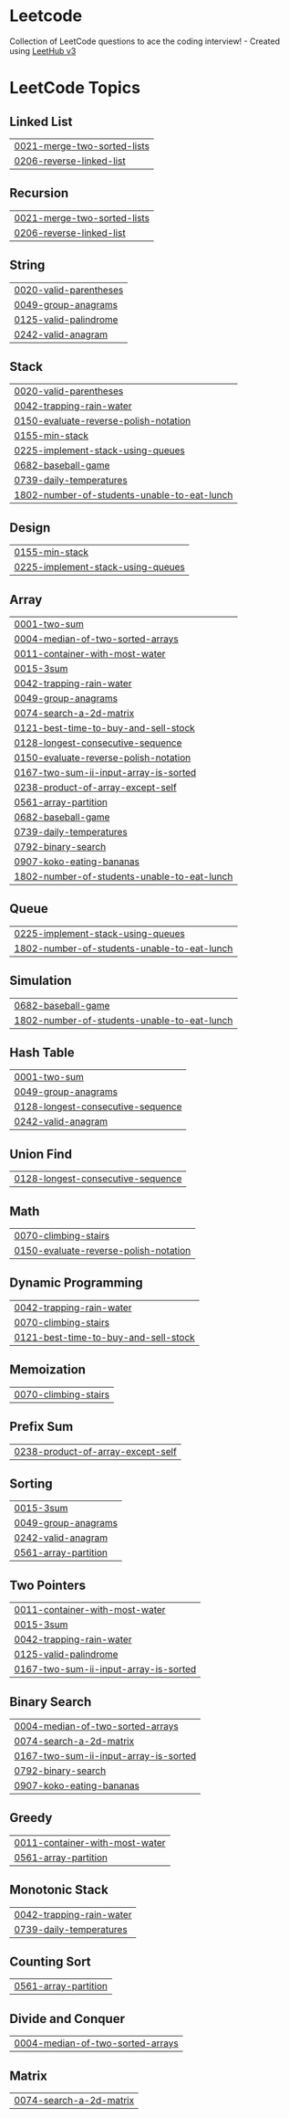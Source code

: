 # Leetcode
Collection of LeetCode questions to ace the coding interview! - Created using [LeetHub v3](https://github.com/raphaelheinz/LeetHub-3.0)

<!---LeetCode Topics Start-->
# LeetCode Topics
## Linked List
|  |
| ------- |
| [0021-merge-two-sorted-lists](https://github.com/nlsukhde/Leetcode/tree/master/0021-merge-two-sorted-lists) |
| [0206-reverse-linked-list](https://github.com/nlsukhde/Leetcode/tree/master/0206-reverse-linked-list) |
## Recursion
|  |
| ------- |
| [0021-merge-two-sorted-lists](https://github.com/nlsukhde/Leetcode/tree/master/0021-merge-two-sorted-lists) |
| [0206-reverse-linked-list](https://github.com/nlsukhde/Leetcode/tree/master/0206-reverse-linked-list) |
## String
|  |
| ------- |
| [0020-valid-parentheses](https://github.com/nlsukhde/Leetcode/tree/master/0020-valid-parentheses) |
| [0049-group-anagrams](https://github.com/nlsukhde/Leetcode/tree/master/0049-group-anagrams) |
| [0125-valid-palindrome](https://github.com/nlsukhde/Leetcode/tree/master/0125-valid-palindrome) |
| [0242-valid-anagram](https://github.com/nlsukhde/Leetcode/tree/master/0242-valid-anagram) |
## Stack
|  |
| ------- |
| [0020-valid-parentheses](https://github.com/nlsukhde/Leetcode/tree/master/0020-valid-parentheses) |
| [0042-trapping-rain-water](https://github.com/nlsukhde/Leetcode/tree/master/0042-trapping-rain-water) |
| [0150-evaluate-reverse-polish-notation](https://github.com/nlsukhde/Leetcode/tree/master/0150-evaluate-reverse-polish-notation) |
| [0155-min-stack](https://github.com/nlsukhde/Leetcode/tree/master/0155-min-stack) |
| [0225-implement-stack-using-queues](https://github.com/nlsukhde/Leetcode/tree/master/0225-implement-stack-using-queues) |
| [0682-baseball-game](https://github.com/nlsukhde/Leetcode/tree/master/0682-baseball-game) |
| [0739-daily-temperatures](https://github.com/nlsukhde/Leetcode/tree/master/0739-daily-temperatures) |
| [1802-number-of-students-unable-to-eat-lunch](https://github.com/nlsukhde/Leetcode/tree/master/1802-number-of-students-unable-to-eat-lunch) |
## Design
|  |
| ------- |
| [0155-min-stack](https://github.com/nlsukhde/Leetcode/tree/master/0155-min-stack) |
| [0225-implement-stack-using-queues](https://github.com/nlsukhde/Leetcode/tree/master/0225-implement-stack-using-queues) |
## Array
|  |
| ------- |
| [0001-two-sum](https://github.com/nlsukhde/Leetcode/tree/master/0001-two-sum) |
| [0004-median-of-two-sorted-arrays](https://github.com/nlsukhde/Leetcode/tree/master/0004-median-of-two-sorted-arrays) |
| [0011-container-with-most-water](https://github.com/nlsukhde/Leetcode/tree/master/0011-container-with-most-water) |
| [0015-3sum](https://github.com/nlsukhde/Leetcode/tree/master/0015-3sum) |
| [0042-trapping-rain-water](https://github.com/nlsukhde/Leetcode/tree/master/0042-trapping-rain-water) |
| [0049-group-anagrams](https://github.com/nlsukhde/Leetcode/tree/master/0049-group-anagrams) |
| [0074-search-a-2d-matrix](https://github.com/nlsukhde/Leetcode/tree/master/0074-search-a-2d-matrix) |
| [0121-best-time-to-buy-and-sell-stock](https://github.com/nlsukhde/Leetcode/tree/master/0121-best-time-to-buy-and-sell-stock) |
| [0128-longest-consecutive-sequence](https://github.com/nlsukhde/Leetcode/tree/master/0128-longest-consecutive-sequence) |
| [0150-evaluate-reverse-polish-notation](https://github.com/nlsukhde/Leetcode/tree/master/0150-evaluate-reverse-polish-notation) |
| [0167-two-sum-ii-input-array-is-sorted](https://github.com/nlsukhde/Leetcode/tree/master/0167-two-sum-ii-input-array-is-sorted) |
| [0238-product-of-array-except-self](https://github.com/nlsukhde/Leetcode/tree/master/0238-product-of-array-except-self) |
| [0561-array-partition](https://github.com/nlsukhde/Leetcode/tree/master/0561-array-partition) |
| [0682-baseball-game](https://github.com/nlsukhde/Leetcode/tree/master/0682-baseball-game) |
| [0739-daily-temperatures](https://github.com/nlsukhde/Leetcode/tree/master/0739-daily-temperatures) |
| [0792-binary-search](https://github.com/nlsukhde/Leetcode/tree/master/0792-binary-search) |
| [0907-koko-eating-bananas](https://github.com/nlsukhde/Leetcode/tree/master/0907-koko-eating-bananas) |
| [1802-number-of-students-unable-to-eat-lunch](https://github.com/nlsukhde/Leetcode/tree/master/1802-number-of-students-unable-to-eat-lunch) |
## Queue
|  |
| ------- |
| [0225-implement-stack-using-queues](https://github.com/nlsukhde/Leetcode/tree/master/0225-implement-stack-using-queues) |
| [1802-number-of-students-unable-to-eat-lunch](https://github.com/nlsukhde/Leetcode/tree/master/1802-number-of-students-unable-to-eat-lunch) |
## Simulation
|  |
| ------- |
| [0682-baseball-game](https://github.com/nlsukhde/Leetcode/tree/master/0682-baseball-game) |
| [1802-number-of-students-unable-to-eat-lunch](https://github.com/nlsukhde/Leetcode/tree/master/1802-number-of-students-unable-to-eat-lunch) |
## Hash Table
|  |
| ------- |
| [0001-two-sum](https://github.com/nlsukhde/Leetcode/tree/master/0001-two-sum) |
| [0049-group-anagrams](https://github.com/nlsukhde/Leetcode/tree/master/0049-group-anagrams) |
| [0128-longest-consecutive-sequence](https://github.com/nlsukhde/Leetcode/tree/master/0128-longest-consecutive-sequence) |
| [0242-valid-anagram](https://github.com/nlsukhde/Leetcode/tree/master/0242-valid-anagram) |
## Union Find
|  |
| ------- |
| [0128-longest-consecutive-sequence](https://github.com/nlsukhde/Leetcode/tree/master/0128-longest-consecutive-sequence) |
## Math
|  |
| ------- |
| [0070-climbing-stairs](https://github.com/nlsukhde/Leetcode/tree/master/0070-climbing-stairs) |
| [0150-evaluate-reverse-polish-notation](https://github.com/nlsukhde/Leetcode/tree/master/0150-evaluate-reverse-polish-notation) |
## Dynamic Programming
|  |
| ------- |
| [0042-trapping-rain-water](https://github.com/nlsukhde/Leetcode/tree/master/0042-trapping-rain-water) |
| [0070-climbing-stairs](https://github.com/nlsukhde/Leetcode/tree/master/0070-climbing-stairs) |
| [0121-best-time-to-buy-and-sell-stock](https://github.com/nlsukhde/Leetcode/tree/master/0121-best-time-to-buy-and-sell-stock) |
## Memoization
|  |
| ------- |
| [0070-climbing-stairs](https://github.com/nlsukhde/Leetcode/tree/master/0070-climbing-stairs) |
## Prefix Sum
|  |
| ------- |
| [0238-product-of-array-except-self](https://github.com/nlsukhde/Leetcode/tree/master/0238-product-of-array-except-self) |
## Sorting
|  |
| ------- |
| [0015-3sum](https://github.com/nlsukhde/Leetcode/tree/master/0015-3sum) |
| [0049-group-anagrams](https://github.com/nlsukhde/Leetcode/tree/master/0049-group-anagrams) |
| [0242-valid-anagram](https://github.com/nlsukhde/Leetcode/tree/master/0242-valid-anagram) |
| [0561-array-partition](https://github.com/nlsukhde/Leetcode/tree/master/0561-array-partition) |
## Two Pointers
|  |
| ------- |
| [0011-container-with-most-water](https://github.com/nlsukhde/Leetcode/tree/master/0011-container-with-most-water) |
| [0015-3sum](https://github.com/nlsukhde/Leetcode/tree/master/0015-3sum) |
| [0042-trapping-rain-water](https://github.com/nlsukhde/Leetcode/tree/master/0042-trapping-rain-water) |
| [0125-valid-palindrome](https://github.com/nlsukhde/Leetcode/tree/master/0125-valid-palindrome) |
| [0167-two-sum-ii-input-array-is-sorted](https://github.com/nlsukhde/Leetcode/tree/master/0167-two-sum-ii-input-array-is-sorted) |
## Binary Search
|  |
| ------- |
| [0004-median-of-two-sorted-arrays](https://github.com/nlsukhde/Leetcode/tree/master/0004-median-of-two-sorted-arrays) |
| [0074-search-a-2d-matrix](https://github.com/nlsukhde/Leetcode/tree/master/0074-search-a-2d-matrix) |
| [0167-two-sum-ii-input-array-is-sorted](https://github.com/nlsukhde/Leetcode/tree/master/0167-two-sum-ii-input-array-is-sorted) |
| [0792-binary-search](https://github.com/nlsukhde/Leetcode/tree/master/0792-binary-search) |
| [0907-koko-eating-bananas](https://github.com/nlsukhde/Leetcode/tree/master/0907-koko-eating-bananas) |
## Greedy
|  |
| ------- |
| [0011-container-with-most-water](https://github.com/nlsukhde/Leetcode/tree/master/0011-container-with-most-water) |
| [0561-array-partition](https://github.com/nlsukhde/Leetcode/tree/master/0561-array-partition) |
## Monotonic Stack
|  |
| ------- |
| [0042-trapping-rain-water](https://github.com/nlsukhde/Leetcode/tree/master/0042-trapping-rain-water) |
| [0739-daily-temperatures](https://github.com/nlsukhde/Leetcode/tree/master/0739-daily-temperatures) |
## Counting Sort
|  |
| ------- |
| [0561-array-partition](https://github.com/nlsukhde/Leetcode/tree/master/0561-array-partition) |
## Divide and Conquer
|  |
| ------- |
| [0004-median-of-two-sorted-arrays](https://github.com/nlsukhde/Leetcode/tree/master/0004-median-of-two-sorted-arrays) |
## Matrix
|  |
| ------- |
| [0074-search-a-2d-matrix](https://github.com/nlsukhde/Leetcode/tree/master/0074-search-a-2d-matrix) |
<!---LeetCode Topics End-->